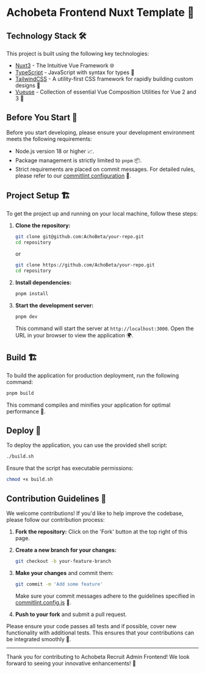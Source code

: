 # Achobeta Frontend Nuxt Template 🌟

## Technology Stack 🛠️

This project is built using the following key technologies:

- [Nuxt3](https://nuxt.com/) - The Intuitive Vue Framework 🌐
- [TypeScript](https://www.typescriptlang.org/) - JavaScript with syntax for types 📜
- [TailwindCSS](https://tailwindcss.com/) - A utility-first CSS framework for rapidly building custom designs 🎨
- [Vueuse](https://vueuse.org/) - Collection of essential Vue Composition Utilities for Vue 2 and 3 🔧

## Before You Start 🚦

Before you start developing, please ensure your development environment meets the following requirements:

- Node.js version 18 or higher 📈.
- Package management is strictly limited to `pnpm` 📦.
- Strict requirements are placed on commit messages. For detailed rules, please refer to our [commitlint configuration](./.commitlintrc.cjs) 📝.

## Project Setup 🏗️

To get the project up and running on your local machine, follow these steps:

1. **Clone the repository:**

   ```bash
   git clone git@github.com:AchoBeta/your-repo.git
   cd repository
   ```

   or
   ```bash
   git clone https://github.com/AchoBeta/your-repo.git
   cd repository
   ```

2. **Install dependencies:**

   ```bash
   pnpm install
   ```

3. **Start the development server:**

   ```bash
   pnpm dev
   ```

   This command will start the server at `http://localhost:3000`. Open the URL in your browser to view the application 🌍.

## Build 🏗

To build the application for production deployment, run the following command:

```bash
pnpm build
```

This command compiles and minifies your application for optimal performance 💪.

## Deploy 🚀

To deploy the application, you can use the provided shell script:

```bash
./build.sh
```

Ensure that the script has executable permissions:

```bash
chmod +x build.sh
```

## Contribution Guidelines 👥

We welcome contributions! If you'd like to help improve the codebase, please follow our contribution process:

1. **Fork the repository:** Click on the 'Fork' button at the top right of this page.
2. **Create a new branch for your changes:**

   ```bash
   git checkout -b your-feature-branch
   ```

3. **Make your changes** and commit them:

   ```bash
   git commit -m 'Add some feature'
   ```

   Make sure your commit messages adhere to the guidelines specified in [commitlint.config.js](./.commitlintrc.cjs) 📝.

4. **Push to your fork** and submit a pull request.

Please ensure your code passes all tests and if possible, cover new functionality with additional tests. This ensures that your contributions can be integrated smoothly 🌟.

---

Thank you for contributing to Achobeta Recruit Admin Frontend! We look forward to seeing your innovative enhancements! 🎉
